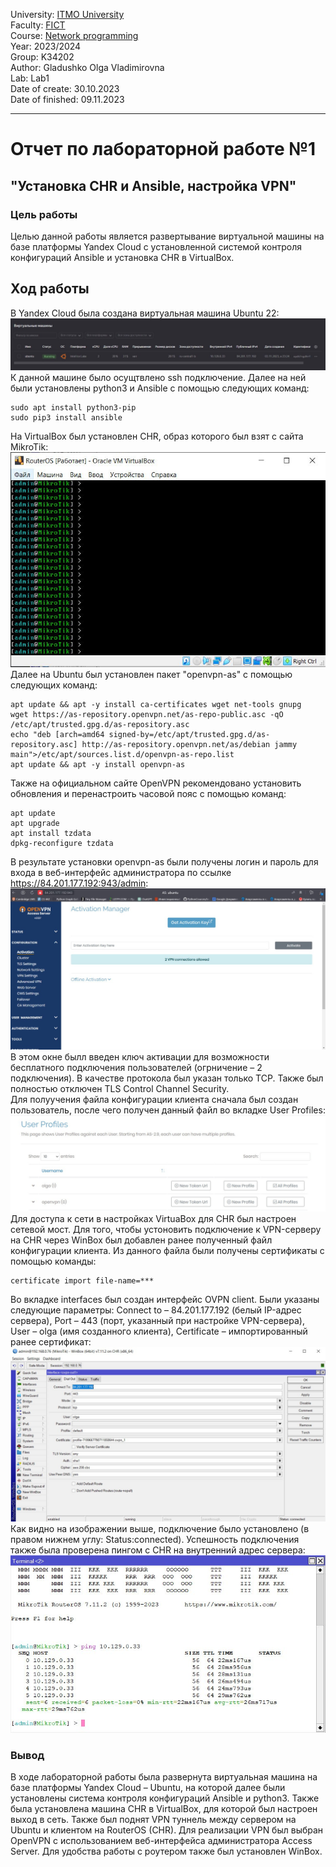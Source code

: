 University: [ITMO University](https://itmo.ru/ru/)  
Faculty: [FICT](https://fict.itmo.ru)  
Course: [Network programming](https://github.com/itmo-ict-faculty/network-programming)  
Year: 2023/2024  
Group: K34202  
Author: Gladushko Olga Vladimirovna  
Lab: Lab1  
Date of create: 30.10.2023  
Date of finished: 09.11.2023  

---
# Отчет по лабораторной работе №1  
## "Установка CHR и Ansible, настройка VPN"  

### Цель работы  
Целью данной работы является развертывание виртуальной машины на базе платформы Yandex Cloud с установленной системой контроля конфигураций Ansible и установка CHR в VirtualBox.  

## Ход работы  
В Yandex Cloud была создана виртуальная машина Ubuntu 22:  
![.](https://github.com/OlgaGladushko/2023_2024-network_programming-k34202-gladushko_o_v/blob/main/lab1/imgs/YC_vm.jpg)  
К данной машине было осущтвлено ssh подключение. Далее на ней были установлены python3 и Ansible с помощью следующих команд:  
```
sudo apt install python3-pip  
sudo pip3 install ansible
```  
На VirtualBox был установлен CHR, образ которого был взят с сайта MikroTik:  
![.](https://github.com/OlgaGladushko/2023_2024-network_programming-k34202-gladushko_o_v/blob/main/lab1/imgs/CHR_VB.jpg)  
Далее на Ubuntu был установлен пакет "openvpn-as" с помощью следующих команд:  
```
apt update && apt -y install ca-certificates wget net-tools gnupg
wget https://as-repository.openvpn.net/as-repo-public.asc -qO /etc/apt/trusted.gpg.d/as-repository.asc
echo "deb [arch=amd64 signed-by=/etc/apt/trusted.gpg.d/as-repository.asc] http://as-repository.openvpn.net/as/debian jammy main">/etc/apt/sources.list.d/openvpn-as-repo.list
apt update && apt -y install openvpn-as  
```
Также на официальном сайте OpenVPN рекомендовано установить обновления и перенастроить часовой пояс с помощью команд:
```
apt update  
apt upgrade  
apt install tzdata  
dpkg-reconfigure tzdata  
```  
В результате установки openvpn-as были получены логин и пароль для входа в веб-интерфейс администратора по ссылке https://84.201.177.192:943/admin:  
![.](https://github.com/OlgaGladushko/2023_2024-network_programming-k34202-gladushko_o_v/blob/main/lab1/imgs/OVPN_activation.jpg)  
В этом окне былл введен ключ активации для возможности бесплатного подключения пользователей (огрничение – 2 подключения). В качестве протокола был указан только TCP. Также был полностью отключен TLS Control Channel Security.  
Для полуучения файла конфигурации клиента сначала был создан пользователь, после чего получен данный файл во вкладке User Profiles:  
![.](https://github.com/OlgaGladushko/2023_2024-network_programming-k34202-gladushko_o_v/blob/main/lab1/imgs/OVPN_user.jpg)
Для доступа к сети в настройках VirtuaBox для CHR был настроен сетевой мост. Для того, чтобы устоновить подключение к VPN-серверу на CHR через WinBox был добавлен ранее полученный файл конфигурации клиента. Из данного файла были получены сертификаты с помощью команды:
```
certificate import file-name=***
```  
Во вкладке interfaces был создан интерфейс OVPN client. Были указаны следующие параметры: Connect to – 84.201.177.192 (белый IP-адрес сервера), Port – 443 (порт, указанный при настройке VPN-сервера), User – olga (имя созданного клиента), Certificate – импортированный ранее сертификат:  
![.](https://github.com/OlgaGladushko/2023_2024-network_programming-k34202-gladushko_o_v/blob/main/lab1/imgs/WinBox_OVPN_client.jpg)  
Как видно на изображении выше, подключение было установлено (в правом нижнем углу: Status:connected). Успешность подключения также была проверена пингом с CHR на внутренний адрес сервера:  
![.](https://github.com/OlgaGladushko/2023_2024-network_programming-k34202-gladushko_o_v/blob/main/lab1/imgs/ping_VPN_server.jpg)  
### Вывод  
В ходе лабораторной работы была развернута виртуальная машина на базе платформы Yandex Cloud – Ubuntu, на которой далее были установлены система контроля конфигураций Ansible и python3. Также была установлена машина CHR в VirtualBox, для которой был настроен выход в сеть. Также был поднят VPN туннель между сервером на Ubuntu и клиентом на RouterOS (CHR). Для реализации VPN был выбран OpenVPN с использованием веб-интерфейса администратора Access Server. Для удобства работы с роутером также был установлен WinBox.
